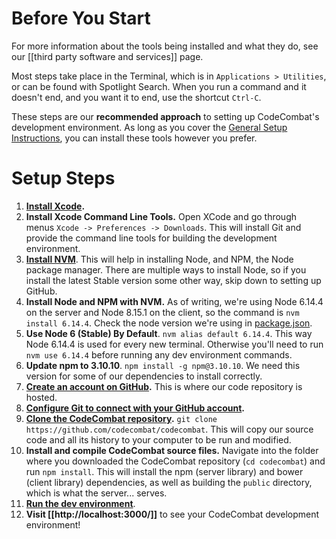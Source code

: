 # Before You Start

For more information about the tools being installed and what they do, see our [[third party software and services]] page.

Most steps take place in the Terminal, which is in `Applications > Utilities`, or can be found with Spotlight Search. When you run a command and it doesn't end, and you want it to end, use the shortcut `Ctrl-C`.

These steps are our **recommended approach** to setting up CodeCombat's development environment. As long as you cover the [General Setup Instructions](https://github.com/codecombat/codecombat/wiki/Dev-Setup:-General-Information#general-setup-instructions), you can install these tools however you prefer.

# Setup Steps

1. **[Install Xcode](http://itunes.apple.com/us/app/xcode/id497799835?ls=1&mt=12).**
1. **Install Xcode Command Line Tools.** Open XCode and go through menus `Xcode -> Preferences -> Downloads`. This will install Git and provide the command line tools for building the development environment.
1. **[Install NVM](https://github.com/creationix/nvm#install-script)**. This will help in installing Node, and NPM, the Node package manager. There are multiple ways to install Node, so if you install the latest Stable version some other way, skip down to setting up GitHub.
1. **Install Node and NPM with NVM.** As of writing, we're using Node 6.14.4 on the server and Node 8.15.1 on the client, so the command is `nvm install 6.14.4`. Check the node version we're using in [package.json](https://github.com/codecombat/codecombat/blob/master/package.json).
1. **Use Node 6 (Stable) By Default**. `nvm alias default 6.14.4`. This way Node 6.14.4 is used for every new terminal. Otherwise you'll need to run `nvm use 6.14.4` before running any dev environment commands.
1. **Update npm to 3.10.10**. `npm install -g npm@3.10.10`. We need this version for some of our dependencies to install correctly.
1. **[Create an account on GitHub](https://github.com/join).** This is where our code repository is hosted.
1. **[Configure Git to connect with your GitHub account](https://help.github.com/articles/set-up-git/).**
1. **[Clone the CodeCombat repository](https://help.github.com/articles/cloning-a-repository/).** `git clone https://github.com/codecombat/codecombat`. This will copy our source code and all its history to your computer to be run and modified.
1. **Install and compile CodeCombat source files.** Navigate into the folder where you downloaded the CodeCombat repository (`cd codecombat`) and run `npm install`. This will install the npm (server library) and bower (client library) dependencies, as well as building the `public` directory, which is what the server... serves.
1. **[Run the dev environment](https://github.com/codecombat/codecombat/wiki/Dev-Setup:-General-Information#running-the-environment)**.
1. **Visit [[http://localhost:3000/]]** to see your CodeCombat development environment!